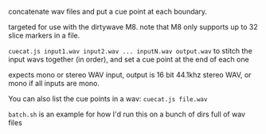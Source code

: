concatenate wav files and put a cue point at each boundary.

targeted for use with the dirtywave M8. note that M8 only supports up to 32 slice markers in a file.

`cuecat.js input1.wav input2.wav ... inputN.wav output.wav` to stitch the input wavs together (in order), and set
a cue point at the end of each one

expects mono or stereo WAV input, output is 16 bit 44.1khz stereo WAV, or mono if all inputs are mono.

You can also list the cue points in a wav: `cuecat.js file.wav`

`batch.sh` is an example for how I'd run this on a bunch of dirs full of wav files
